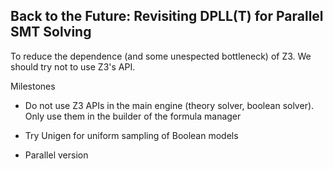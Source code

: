 ## Back to the Future: Revisiting DPLL(T) for Parallel SMT Solving

To reduce the dependence (and some unespected bottleneck) of Z3. We should try not to use Z3's API.

Milestones

- Do not use Z3 APIs in the main engine (theory solver, boolean solver). Only use them in the builder of the formula
  manager

- Try Unigen for uniform sampling of Boolean models

- Parallel version